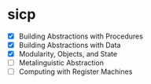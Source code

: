 # sicp

- [X] Building Abstractions with Procedures
- [X] Building Abstractions with Data
- [X] Modularity, Objects, and State
- [ ] Metalinguistic Abstraction
- [ ] Computing with Register Machines
